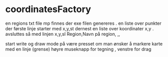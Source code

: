 ﻿coordinatesFactory
==================

en regions txt file mp finnes der exe filen genereres . 
en liste over punkter der første linje starter med x,y,st 
dernest en liste over koordinater x,y . avsluttes så med linjen x,y,sl
Region,Navn på region, ,,


start write og draw mode på være presset om man ønsker å markere karte med en linje (grense)
høyre museknapp for tegning , venstre for drag